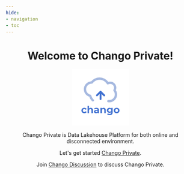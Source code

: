 ```yaml
---
hide:
- navigation
- toc
---
```


<h1 align="center">Welcome to Chango Private!</h1>


<p align="center">
  <img width="150" src="./images/chango-logo.png">
</p>

<div align="center">
    <p>
      Chango Private is Data Lakehouse Platform for both online and disconnected environment.
    </p>
    <p>
      Let's get started <a href="./intro/intro">Chango Private</a>.
    </p>
    <p>
      Join <a href="https://github.com/cloudcheflabs/chango-discussion/discussions">Chango Discussion</a> to discuss Chango Private.
    </p>
</div>


